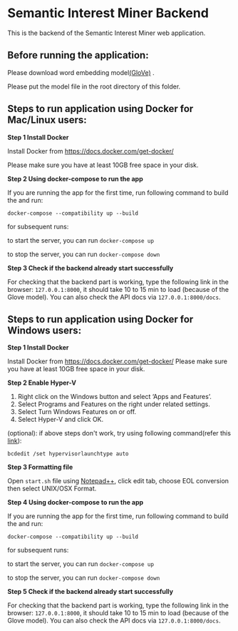 # Semantic Interest Miner Backend

This is the backend of the Semantic Interest Miner web application.

## Before running the application:

Please download word embedding model[(GloVe)](https://drive.google.com/file/d/1FfQgEjR6q1NyFsD_-kOdBCHMXB2QmNxN/view?usp=sharing) .

Please put the model file in the root directory of this folder.


## Steps to run application using Docker for Mac/Linux users:

**Step 1 Install Docker**

Install Docker from https://docs.docker.com/get-docker/

Please make sure you have at least 10GB free space in your disk.

**Step 2 Using docker-compose to run the app**

If you are running the app for the first time, run following command to build the and run:

```
docker-compose --compatibility up --build
```
for subsequent runs:

to start the server, you can run `docker-compose up`

to stop the server, you can run `docker-compose down`

**Step 3 Check if the backend already start successfully**

For checking that the backend part is working, type the following link in the browser: `127.0.0.1:8000`, it should take 10 to 15 min to load (because of the Glove model). You can also check the API docs via `127.0.0.1:8000/docs`.

## Steps to run application using Docker for Windows users:

**Step 1 Install Docker**

Install Docker from https://docs.docker.com/get-docker/
Please make sure you have at least 10GB free space in your disk.

**Step 2 Enable Hyper-V**

1. Right click on the Windows button and select ‘Apps and Features’.
2. Select Programs and Features on the right under related settings.
3. Select Turn Windows Features on or off.
4. Select Hyper-V and click OK.

(optional): if above steps don't work, try using following command(refer this [link](https://stackoverflow.com/questions/39684974/docker-for-windows-error-hardware-assisted-virtualization-and-data-execution-p)):
```
bcdedit /set hypervisorlaunchtype auto
```

**Step 3 Formatting file**

Open `start.sh` file using [Notepad++](https://notepad-plus-plus.org/), click edit tab, choose EOL conversion then select UNIX/OSX Format.

**Step 4 Using docker-compose to run the app**

If you are running the app for the first time, run following command to build the and run:

```
docker-compose --compatibility up --build
```
for subsequent runs:

to start the server, you can run `docker-compose up`

to stop the server, you can run `docker-compose down`

**Step 5 Check if the backend already start successfully**

For checking that the backend part is working, type the following link in the browser: `127.0.0.1:8000`, it should take 10 to 15 min to load (because of the Glove model). You can also check the API docs via `127.0.0.1:8000/docs`.

